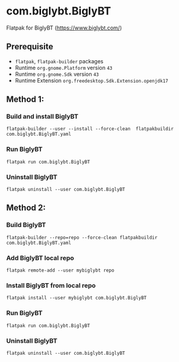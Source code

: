 # com.biglybt.BiglyBT
Flatpak for BiglyBT (https://www.biglybt.com/)

## Prerequisite

- `flatpak`, `flatpak-builder` packages
- Runtime `org.gnome.Platform` version `43`
- Runtime `org.gnome.Sdk` version `43`
- Runtime Extension `org.freedesktop.Sdk.Extension.openjdk17`

## Method 1:

### Build and install BiglyBT
```
flatpak-builder --user --install --force-clean  flatpakbuildir com.biglybt.BiglyBT.yaml
```
### Run BiglyBT
```
flatpak run com.biglybt.BiglyBT
```
### Uninstall BiglyBT
```
flatpak uninstall --user com.biglybt.BiglyBT
```


## Method 2:

### Build BiglyBT
```
flatpak-builder --repo=repo --force-clean flatpakbuildir com.biglybt.BiglyBT.yaml
```
### Add BiglyBT local repo
```
flatpak remote-add --user mybiglybt repo
```
### Install BiglyBT from local repo
```
flatpak install --user mybiglybt com.biglybt.BiglyBT
```
### Run BiglyBT
```
flatpak run com.biglybt.BiglyBT
```
### Uninstall BiglyBT
```
flatpak uninstall --user com.biglybt.BiglyBT
```
